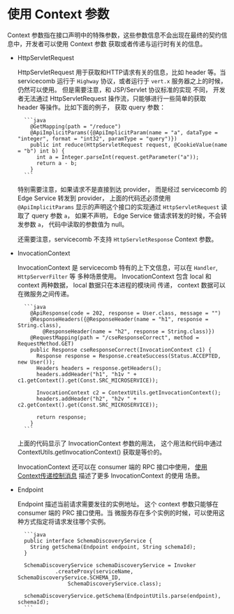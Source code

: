 # 使用 Context 参数

Context 参数指在接口声明中的特殊参数，这些参数信息不会出现在最终的契约信息中，开发者可以使用 Context 参数
获取或者传递与运行时有关的信息。 

* HttpServletRequest

  HttpServletRequest 用于获取和HTTP请求有关的信息，比如 header 等。当 servicecomb 运行于 `Highway`
  协议，或者运行于 `vert.x` 服务器之上的时候，仍然可以使用。 但是需要注意，和 JSP/Servlet 协议标准的实现
  不同， 开发者无法通过 HttpServletRequest 操作流，只能够进行一些简单的获取 header 等操作。比如下面的例子，
  获取 query 参数：

        ```java
          @GetMapping(path = "/reduce")
          @ApiImplicitParams({@ApiImplicitParam(name = "a", dataType = "integer", format = "int32", paramType = "query")})
          public int reduce(HttpServletRequest request, @CookieValue(name = "b") int b) {
            int a = Integer.parseInt(request.getParameter("a"));
            return a - b;
          }
        ```

  特别需要注意，如果请求不是直接到达 provider， 而是经过 servicecomb 的 Edge Service 转发到 provider，
  上面的代码还必须使用 `@ApiImplicitParams` 显示的声明这个接口的实现通过 `HttpServletRequest` 读取了
  query 参数 `a`， 如果不声明， Edge Service 做请求转发的时候，不会转发参数 `a`， 代码中读取的参数值为
  null。

  还需要注意，servicecomb 不支持 `HttpServletResponse` Context 参数。

* InvocationContext

  InvocationContext 是 servicecomb 特有的上下文信息，可以在 `Handler`, `HttpServerFilter` 等
  多种场景使用。 InvocationContext 包含 local 和 context 两种数据， local 数据只在本进程的模块间
  传递， context 数据可以在微服务之间传递。 

        ```java
          @ApiResponse(code = 202, response = User.class, message = "")
          @ResponseHeaders({@ResponseHeader(name = "h1", response = String.class),
              @ResponseHeader(name = "h2", response = String.class)})
          @RequestMapping(path = "/cseResponseCorrect", method = RequestMethod.GET)
          public Response cseResponseCorrect(InvocationContext c1) {
            Response response = Response.createSuccess(Status.ACCEPTED, new User());
            Headers headers = response.getHeaders();
            headers.addHeader("h1", "h1v " + c1.getContext().get(Const.SRC_MICROSERVICE));
        
            InvocationContext c2 = ContextUtils.getInvocationContext();
            headers.addHeader("h2", "h2v " + c2.getContext().get(Const.SRC_MICROSERVICE));
        
            return response;
          }
        ```

  上面的代码显示了 InvocationContext 参数的用法， 这个用法和代码中通过 ContextUtils.getInvocationContext()
  获取是等价的。
  
  InvocationContext 还可以在 consumer 端的 RPC 接口中使用， [使用Context传递控制消息](../general-development/context.md) 描述了更多 InvocationContext 的使用
  场景。
  
* Endpoint

  Endpoint 描述当前请求需要发往的实例地址。 这个 context 参数只能够在 consumer 端的 PRC 接口使用。当
  微服务存在多个实例的时候，可以使用这种方式指定将请求发往哪个实例。 
  
        ```java
        public interface SchemaDiscoveryService {
          String getSchema(Endpoint endpoint, String schemaId);
        }
        
        SchemaDiscoveryService schemaDiscoveryService = Invoker
                  .createProxy(serviceName, SchemaDiscoveryService.SCHEMA_ID,
                      SchemaDiscoveryService.class);
        
        schemaDiscoveryService.getSchema(EndpointUtils.parse(endpoint), schemaId);
        ```
